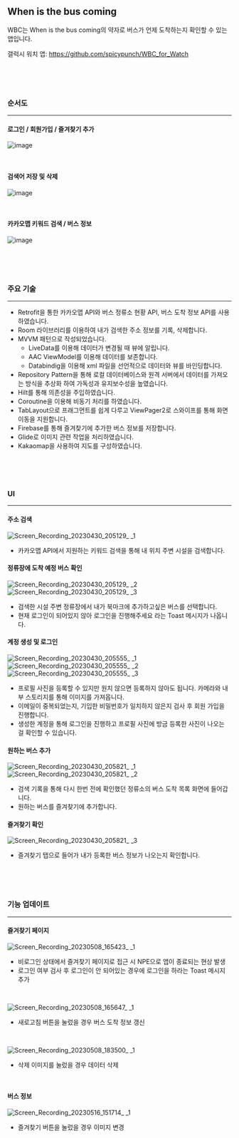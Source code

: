 ## When is the bus coming

WBC는 When is the bus coming의 약자로 버스가 언제 도착하는지 확인할 수 있는 앱입니다.

갤럭시 워치 앱: https://github.com/spicypunch/WBC_for_Watch

<br>
<br>
<br>

### 순서도
----------
#### 로그인 / 회원가입 / 즐겨찾기 추가
![image](https://user-images.githubusercontent.com/72846127/235492675-2e5012cc-2ee6-4a2a-b343-d33b645b7f11.png)

<br>

#### 검색어 저장 및 삭제
![image](https://user-images.githubusercontent.com/72846127/235492755-b777da3d-1d03-4de3-bee4-46231b22f8e9.png)

<br>

#### 카카오맵 키워드 검색 / 버스 정보
![image](https://user-images.githubusercontent.com/72846127/235492887-9554650d-d7d3-4e8c-baf8-db95258de1b7.png)



<br>
<br>
<br>

### 주요 기술
---------
- Retrofit을 통한 카카오맵 API와 버스 정류소 현황 API, 버스 도착 정보 API를 사용하였습니다.
- Room 라이브러리를 이용하여 내가 검색한 주소 정보를 기록, 삭제합니다.
- MVVM 패턴으로 작성되었습니다.
  - LiveData를 이용해 데이터가 변경될 때 뷰에 알립니다.
  - AAC ViewModel를 이용해 데이터를 보존합니다.
  - Databindig을 이용해 xml 파일을 선언적으로 데이터와 뷰를 바인딩합니다.
- Repository Pattern을 통해 로컬 데이터베이스와 원격 서버에서 데이터를 가져오는 방식을 추상화 하여 가독성과 유지보수성을 높였습니다.
- Hilt를 통해 의존성을 주입하였습니다.
- Coroutine을 이용해 비동기 처리를 하였습니다.
- TabLayout으로 프래그먼트를 쉽게 다루고 ViewPager2로 스와이프를 통해 화면 이동을 지원합니다.
- Firebase를 통해 즐겨찾기에 추가한 버스 정보를 저장합니다.
- Glide로 이미지 관련 작업을 처리하였습니다.
- Kakaomap을 사용하여 지도를 구성하였습니다.
<br>
<br>
<br>

### UI
--------

#### 주소 검색
![Screen_Recording_20230430_205129_ _1](https://user-images.githubusercontent.com/72846127/235352145-dc2b8508-af54-48dc-8da3-6e596aa12b3c.gif)

- 카카오맵 API에서 지원하는 키워드 검색을 통해 내 위치 주변 시설을 검색합니다.

#### 정류장에 도착 예정 버스 확인
![Screen_Recording_20230430_205129_ _2](https://user-images.githubusercontent.com/72846127/235352147-4da115a6-d97e-49e5-8d5c-7f14de367e64.gif) ![Screen_Recording_20230430_205129_ _3](https://user-images.githubusercontent.com/72846127/235352149-1a93c4b6-4929-4ac4-8345-d2a7c431e3c2.gif)



- 검색한 시설 주변 정류장에서 내가 북마크에 추가하고싶은 버스를 선택합니다.
- 현재 로그인이 되어있지 않아 로그인을 진행해주세요 라는 Toast 메시지가 나옵니다. 

#### 계정 생성 및 로그인
![Screen_Recording_20230430_205555_ _1](https://user-images.githubusercontent.com/72846127/235352134-8b159454-2fed-4f1a-adf4-1267996fe4a8.gif) ![Screen_Recording_20230430_205555_ _2](https://user-images.githubusercontent.com/72846127/235352137-6786924a-86dd-4d36-87a0-c5e81f338c99.gif) ![Screen_Recording_20230430_205555_ _3](https://user-images.githubusercontent.com/72846127/235352138-e75cf307-e685-4eda-b8d4-238718a1dd6e.gif)

- 프로필 사진을 등록할 수 있지만 원치 않으면 등록하지 않아도 됩니다. 카메라와 내부 스토리지를 통해 이미지를 가져옵니다.
- 이메일이 중복되었는지, 기입한 비밀번호가 일치하지 않은지 검사 후 회원 가입을 진행합니다. 
- 생성한 계정을 통해 로그인을 진행하고 프로필 사진에 방금 등록한 사진이 나오는 걸 확인할 수 있습니다.

#### 원하는 버스 추가
![Screen_Recording_20230430_205821_ _1](https://user-images.githubusercontent.com/72846127/235352141-73dc1d22-b882-45d7-a8dc-8f0e1ac16ad2.gif) ![Screen_Recording_20230430_205821_ _2](https://user-images.githubusercontent.com/72846127/235352142-e9c4dd88-2034-440d-b2b4-cb7df8621b16.gif)

- 검색 기록을 통해 다시 한번 전에 확인했던 정류소의 버스 도착 목록 화면에 들어갑니다.
- 원하는 버스를 즐겨찾기에 추가합니다.

#### 즐겨찾기 확인
![Screen_Recording_20230430_205821_ _3](https://user-images.githubusercontent.com/72846127/235352143-b76ad7ad-b4e4-4067-abb4-5d73590e4fb8.gif)

- 즐겨찾기 탭으로 들어가 내가 등록한 버스 정보가 나오는지 확인합니다.

<br>
<br>
<br>

### 기능 업데이트
--------
#### 즐겨찾기 페이지
![Screen_Recording_20230508_165423_ _1](https://user-images.githubusercontent.com/72846127/236789975-d3e60074-c32b-42b7-b233-8f3053cbd106.gif)
- 비로그인 상태에서 즐겨찾기 페이지로 접근 시 NPE으로 앱이 종료되는 현상 발생
- 로그인 여부 검사 후 로그인이 안 되어있는 경우에 로그인을 하라는 Toast 메시지 추가

<br>

![Screen_Recording_20230508_165647_ _1](https://user-images.githubusercontent.com/72846127/236789983-bae071fc-7890-425a-bcc7-cd7d547e9c01.gif)
- 새로고침 버튼을 눌렀을 경우 버스 도착 정보 갱신

<br>

![Screen_Recording_20230508_183500_ _1](https://user-images.githubusercontent.com/72846127/236791203-3cf259d6-6a47-4f84-a9db-bacbec0e5753.gif)
- 삭제 이미지를 눌렀을 경우 데이터 삭제

<br>

#### 버스 정보 
![Screen_Recording_20230516_151714_ _1](https://github.com/spicypunch/WBC/assets/72846127/0c4543d4-23fc-4ada-9f2e-986c2ab79a72)
- 즐겨찾기 버튼을 눌렀을 경우 이미지 변경



